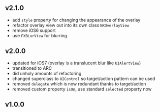 ## v2.1.0
- add `style` property for changing the appearance of the overlay
- refactor overlay view out into its own class `NKOverlayView`
- remove iOS6 support
- use `FXBLurView` for blurring

## v2.0.0
- updated for iOS7 (overlay is a translucent blur like `UIAlertView`)
- transitioned to ARC
- did unholy amounts of refactoring
- changed superclass to `UIControl` so target/action pattern can be used
- removed `delegate` which is now redundant thanks to target/action
- removed custom property `isOn`, use standard `selected` property now

## v1.0.0